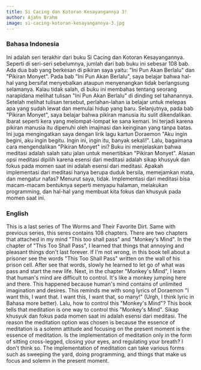 ```yaml
---
title: Si Cacing dan Kotoran Kesayangannya 3!
author: Ajahn Brahm
image: si-cacing-kotoran-kesayangannya-3.jpg
---
```


### Bahasa Indonesia

Ini adalah seri terakhir dari buku Si Cacing dan Kotoran Kesayangannya. Seperti di seri-seri sebelumnya, jumlah dari bab buku ini sebesar 108 bab. Ada dua bab yang berkesan di pikiran saya yaitu: "Ini Pun Akan Berlalu" dan "Pikiran Monyet". Pada bab "Ini Pun Akan Berlalu", saya belajar bahwa hal-hal yang bersifat menyebalkan ataupun menyenangkan tidak berlangsung selamanya. Kalau tidak salah, di buku ini membahas tentang seorang narapidana melihat tulisan "Ini Pun Akan Berlalu" di dinding sel tahanannya. Setelah melihat tulisan tersebut, perlahan-lahan ia belajar untuk melepas apa yang sudah lewat dan memulai hidup yang baru. Selanjutnya, pada bab "Pikiran Monyet", saya belajar bahwa pikiran manusia itu sulit dikendalikan. Ibarat seperti kera yang melompat-lompat ke sana kemari. Ini terjadi karena pikiran manusia itu dipenuhi oleh imajinasi dan keinginan yang tanpa batas. Ini juga mengingatkan saya dengan lirik lagu kartun Doraemon "Aku ingin begini, aku ingin begitu. Ingin ini, ingin itu, banyak sekali!". Lalu, bagaimana cara mengendalikan "Pikiran Monyet" ini? Buku ini menjelaskan bahwa meditasi adalah salah satu jalan untuk menertibkan "Pikiran Monyet". Alasan opsi meditasi dipilih karena esensi dari meditasi adalah sikap khusyuk dan fokus pada momen saat ini adalah esensi dari meditasi. Apakah implementasi dari meditasi hanya berupa duduk bersila, memejamkan mata, dan mengatur nafas? Menurut saya, tidak. Implementasi dari meditasi bisa macam-macam bentuknya seperti menyapu halaman, melakukan programming, dan hal-hal yang membuat kita fokus dan khusyuk pada momen saat ini.

### English

This is a last series of The Worms and Their Favorite Dirt. Same with previous series, this seres contains 108 chapters. There are two chapters that attached in my mind "This too shall pass" and "Monkey's Mind". In the chapter of "This Too Shall Pass", I learned that things that annoying and pleasant things don't last forever. If I'm not wrong, in this book tell about a prisoner see the words "This Too Shall Pass" written on the wall of his prison cell. After see that words, slowly he learned to let go of what was pass and start the new life. Next, in the chapter "Monkey's Mind", I learn that human's mind are difficult to control. It's like a monkey jumping here and there. This happened because human's mind contains of unlimited imagination and desires. This reminds me with song lyrics of Doraemon "I want this, I want that. I want this, I want that, so many!" (Urgh, I think lyric in Bahasa more better). Lalu, how to control this "Monkey's Mind"? This book tells that meditation is one way to control this "Monkey's Mind". Sikap khusyuk dan fokus pada momen saat ini adalah esensi dari meditasi. The reason the meditation option was chosen is because the essence of meditation is a solemn attitude and focusing on the present moment is the essence of meditation. Is the implementation of meditation only in the form of sitting cross-legged, closing your eyes, and regulating your breath? I don't think so. The implementation of meditation can take various forms such as sweeping the yard, doing programming, and things that make us focus and solemn in the present moment.